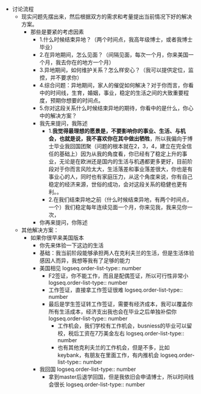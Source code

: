 - 讨论流程
	- 现实问题先摆出来，然后根据双方的需求和考量提出当前情况下好的解决方案。
		- 那些是要紧的考虑因素
			- 1.什么时候结束异地？（两个时间点，我高年级博士，或者我博士毕业）
			- 2.在异地期间，怎么见面？（间隔见面，每次一个月，你来美国一个月，我去你在的地方一个月）
			- 3.异地期间，如何维护关系？怎么样安心？（我可以提供定位，监控，并不要求你）
			- 4.综合问题：异地期间，家人的催促如何解决？对于你而言，你看中的时间线，生育，婚姻，事业，稳定的生活之间的大致重要程度，预期你想要的时间点。
			- 5.你对这段关系什么时候结束异地的期待，你看中的是什么，你心中的解决方案？
			- 我先来提问，我陈述
				- 1.**我觉得最理想的愿景是，不要影响你的事业、生活、与机会，也就是说，我不喜欢你在其中做出牺牲**，所以我偏向于博士毕业我回国团聚（问题的根本就在2，3，4，建立在完全信任的基础上）因为从我的角度看，你已经有了稳定上升的事业，无论是在欧洲还是国内的生活与机遇都更多更好，目前阶段对于你而言风险太大，生活落差和事业落差很大，你也是有事业心的人，同时也有家庭压力，从这个角度来说，你有自己稳定的经济来源，世俗的成功，会对这段关系的稳健也更有利。。
				- 2.在我们结束异地之前（什么时候结束异地，有两个时间点，一个）我们稳定每年连续见面一个月，你来见我，我来见你一次，
			- 你再来提问，你陈述
	- 其他解决方案：
		- 如果你很早来美国版本
			- 你先来体验一下这边的生活
			- 基础：我当前阶段能够承担两人在克利夫兰的生活，但是生活体验感因人而异，我想等我有了足够的能力
			- 美国相见
			  logseq.order-list-type:: number
				- F2签证，你不能工作，而且是配偶签证，所以可行性非常小
				  logseq.order-list-type:: number
				- 工作签证，直接拿工作签证很难
				  logseq.order-list-type:: number
				- 最后是学生签证转工作签证，需要有经济成本，我可以覆盖你所有生活成本，经济支出我也会在毕业之后单独补偿你
				  logseq.order-list-type:: number
					- 工作机会，我们学校有工作机会，busniess的毕业可以留校，税后工资在7万美金左右
					  logseq.order-list-type:: number
					- 也有其他克利夫兰的工作机会，但是不多，比如keybank，有朋友在里面工作，有内推机会
					  logseq.order-list-type:: number
			- 我回国
			  logseq.order-list-type:: number
				- 拿到master后退学回国，但是我依旧会申请博士，所以时间线会很长
				  logseq.order-list-type:: number